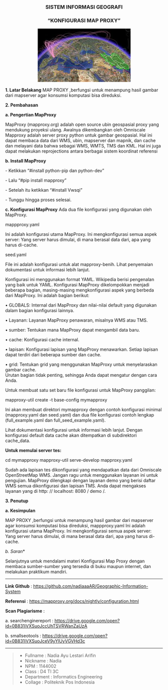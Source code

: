 <h3 align="center">SISTEM INFORMASI GEOGRAFI</h3>
<h3 align="center">
“KONFIGURASI MAP PROXY”
</h3>


<p align="center">
  <img src="https://github.com/nadiaaaAR/Geographic-Information-System/blob/master/img/mapproxy.jpg">
</p>


**1. Latar Belakang**
 MAP PROXY ,berfungsi untuk menampung hasil gambar dari mapserver agar konsumsi komputasi bisa direduksi.


**2. Pembahasan**

**a.	Pengertian MapProxy**

MapProxy (mapproxy.org) adalah open source ubin geospasial proxy yang mendukung proyeksi ulang. Awalnya dikembangkan oleh Omniscale Mapproxy adalah server proxy python untuk gambar geospasial. Hal ini dapat membaca data dari WMS, ubin, mapserver dan mapnik, dan cache dan melayani data bahwa sebagai WMS, WMTS, TMS dan KML. Hal ini juga dapat melakukan reprojections antara berbagai sistem koordinat referensi

**b.	Install MapProxy**

<p>-          Ketikkan “#install python-pip dan python-dev”
<p>-          Lalu “#pip install mapproxy”
<p>-          Setelah itu ketikkan “#install Vwsqi”
<p>-          Tunggu hingga proses selesai.


**c.	Konfigurasi MapProxy**
Ada dua file konfigurasi yang digunakan oleh MapProxy.

mappproxy.yaml

Ini adalah konfigurasi utama MapProxy. Ini mengkonfigurasi semua aspek server: Yang server harus dimulai, di mana berasal data dari, apa yang harus di-cache.

seed.yaml

File ini adalah konfigurasi untuk alat mapproxy-benih. Lihat penyemaian dokumentasi untuk informasi lebih lanjut.

Konfigurasi ini menggunakan format YAML. Wikipedia berisi pengenalan yang baik untuk YAML. Konfigurasi MapProxy dikelompokkan menjadi beberapa bagian, masing-masing mengkonfigurasi aspek yang berbeda dari MapProxy. Ini adalah bagian berikut:<br>

<p>•	GLOBALS: Internal dari MapProxy dan nilai-nilai default yang digunakan dalam bagian konfigurasi lainnya.
<p>•	Layanan: Layanan MapProxy penawaran, misalnya WMS atau TMS.
<p>•	sumber: Tentukan mana MapProxy dapat mengambil data baru.
<p>•	cache: Konfigurasi cache internal.
<p>•	lapisan: Konfigurasi lapisan yang MapProxy menawarkan. Setiap lapisan dapat terdiri dari beberapa sumber dan cache.
<p>•	grid: Tentukan grid yang menggunakan MapProxy untuk menyelaraskan gambar cache.<br>
Urutan bagian tidak penting, sehingga Anda dapat mengatur dengan cara Anda. <br>

Untuk membuat satu set baru file konfigurasi untuk MapProxy panggilan:<br>

mapproxy-util create -t base-config mymapproxy

Ini akan membuat direktori mymapproxy dengan contoh konfigurasi minimal (mapproxy.yaml dan seed.yaml) dan dua file konfigurasi contoh lengkap (full_example.yaml dan full_seed_example.yaml).

Lihat dokumentasi konfigurasi untuk informasi lebih lanjut. Dengan konfigurasi default data cache akan ditempatkan di subdirektori cache_data.

**Untuk memulai server tes:**

cd mymapproxy
mapproxy-util serve-develop mapproxy.yaml

Sudah ada lapisan tes dikonfigurasi yang mendapatkan data dari Omniscale OpenStreetMap WMS. Jangan ragu untuk menggunakan layanan ini untuk pengujian. 
MapProxy dilengkapi dengan layanan demo yang berisi daftar WMS semua dikonfigurasi dan lapisan TMS. Anda dapat mengakses layanan yang di http: // localhost: 8080 / demo /.



**3. Penutup**

**a. Kesimpulan**

MAP PROXY ,berfungsi untuk menampung hasil gambar dari mapserver agar konsumsi komputasi bisa direduksi, mappproxy.yaml Ini adalah konfigurasi utama MapProxy. Ini mengkonfigurasi semua aspek server: Yang server harus dimulai, di mana berasal data dari, apa yang harus di-cache.

*b. Saran**

Selanjutnya untuk mendalami materi Konfigurasi Map Proxy dengan membaca sumber-sumber yang tersedia di buku maupun internet, dan melakukan praktikum mandiri.

-------

**Link Github** 	            :  https://github.com/nadiaaaAR/Geographic-Information-System<br>

**Referensi**	                :  https://mapproxy.org/docs/nightly/configuration.html <br>

**Scan Plagiarisme**          : <br>
   
a. searchenginereport     :    https://drive.google.com/open?id=0B831iVXSuoJccUhTSVRWanZaUzA<br>
        
                       
b. smallseotools	      :   https://drive.google.com/open?id=0B831iVXSuoJceV9yYlUyVGVHd3c<br>

                      
-------

> - Fullname 				 : Nadia Ayu Lestari Arifin
> - Nickname 				 : Nadia
> - NPM		 				 : 1144002
> - Class	 				 : D4 TI 3C
> - Department  		     : Informatics Engineering
> - Collage					 : Politeknik Pos Indonesia


